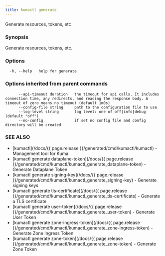 ```yaml
---
title: kumactl generate
---
```


Generate resources, tokens, etc

### Synopsis

Generate resources, tokens, etc.

### Options

```
  -h, --help   help for generate
```

### Options inherited from parent commands

```
      --api-timeout duration   the timeout for api calls. It includes connection time, any redirects, and reading the response body. A timeout of zero means no timeout (default 1m0s)
      --config-file string     path to the configuration file to use
      --log-level string       log level: one of off|info|debug (default "off")
      --no-config              if set no config file and config directory will be created
```

### SEE ALSO

* [kumactl](/docs/{{ page.release }}/generated/cmd/kumactl/kumactl)	 - Management tool for Kuma
* [kumactl generate dataplane-token](/docs/{{ page.release }}/generated/cmd/kumactl/kumactl_generate_dataplane-token)	 - Generate Dataplane Token
* [kumactl generate signing-key](/docs/{{ page.release }}/generated/cmd/kumactl/kumactl_generate_signing-key)	 - Generate signing keys
* [kumactl generate tls-certificate](/docs/{{ page.release }}/generated/cmd/kumactl/kumactl_generate_tls-certificate)	 - Generate a TLS certificate
* [kumactl generate user-token](/docs/{{ page.release }}/generated/cmd/kumactl/kumactl_generate_user-token)	 - Generate User Token
* [kumactl generate zone-ingress-token](/docs/{{ page.release }}/generated/cmd/kumactl/kumactl_generate_zone-ingress-token)	 - Generate Zone Ingress Token
* [kumactl generate zone-token](/docs/{{ page.release }}/generated/cmd/kumactl/kumactl_generate_zone-token)	 - Generate Zone Token

